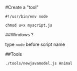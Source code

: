 #Create a "tool"

    #!/usr/bin/env node

    chmod u+x myscript.js

##Windows ?

type `node` before script name

##Tools

    ./tools/newjavamodel.js Animal